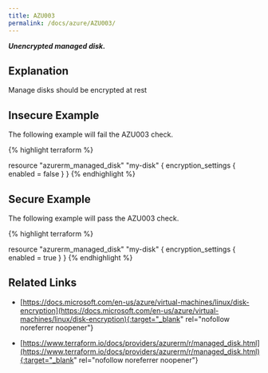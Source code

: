 ```yaml
---
title: AZU003
permalink: /docs/azure/AZU003/
---
```


***Unencrypted managed disk.***

## Explanation


Manage disks should be encrypted at rest



## Insecure Example

The following example will fail the AZU003 check.

{% highlight terraform %}

resource "azurerm_managed_disk" "my-disk" {
	encryption_settings {
		enabled = false
	}
}
{% endhighlight %}



## Secure Example

The following example will pass the AZU003 check.

{% highlight terraform %}

resource "azurerm_managed_disk" "my-disk" {
	encryption_settings {
		enabled = true
	}
}
{% endhighlight %}


## Related Links


- [https://docs.microsoft.com/en-us/azure/virtual-machines/linux/disk-encryption](https://docs.microsoft.com/en-us/azure/virtual-machines/linux/disk-encryption){:target="_blank" rel="nofollow noreferrer noopener"}

- [https://www.terraform.io/docs/providers/azurerm/r/managed_disk.html](https://www.terraform.io/docs/providers/azurerm/r/managed_disk.html){:target="_blank" rel="nofollow noreferrer noopener"}

